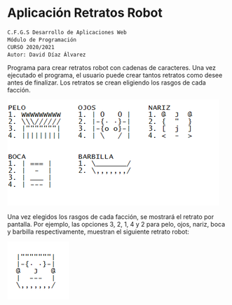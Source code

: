 # Aplicación Retratos Robot
```sh
C.F.G.S Desarrollo de Aplicaciones Web 
Módulo de Programación
CURSO 2020/2021
Autor: David Díaz Álvarez
```

Programa para crear retratos robot con cadenas de caracteres. Una vez ejecutado el programa, el usuario puede crear tantos retratos como desee antes de finalizar. Los retratos se crean eligiendo los rasgos de cada facción.

[![N|Solid](https://github.com/Davidda84/retratosrobot/blob/main/rasgos.PNG)](https://github.com/Davidda84/retratosrobot/blob/main/rasgos.PNG)

Una vez elegidos los rasgos de cada facción, se mostrará el retrato por pantalla. Por ejemplo, las opciones 3, 2, 1, 4 y 2 para pelo, ojos, nariz, boca y barbilla respectivamente, muestran el siguiente retrato robot:

[![N|Solid](https://github.com/Davidda84/retratosrobot/blob/main/retrato.PNG)](https://github.com/Davidda84/retratosrobot/blob/main/retrato.PNG)
